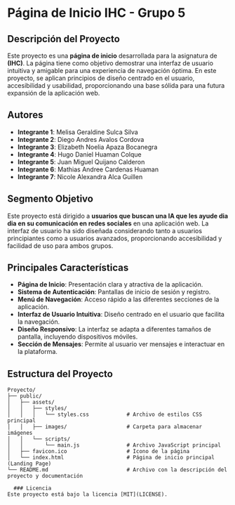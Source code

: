 # Página de Inicio IHC - Grupo 5

## Descripción del Proyecto

Este proyecto es una **página de inicio** desarrollada para la asignatura de **(IHC)**. La página tiene como objetivo demostrar una interfaz de usuario intuitiva y amigable para una experiencia de navegación óptima. En este proyecto, se aplican principios de diseño centrado en el usuario, accesibilidad y usabilidad, proporcionando una base sólida para una futura expansión de la aplicación web.

## Autores

- **Integrante 1**: Melisa Geraldine Sulca Silva
- **Integrante 2**: Diego Andres Avalos Cordova
- **Integrante 3**: Elizabeth Noelia Apaza Bocanegra
- **Integrante 4**: Hugo Daniel Huaman Colque
- **Integrante 5**: Juan Miguel Quijano Calderon
- **Integrante 6**: Mathias Andree Cardenas Huaman
- **Integrante 7**: Nicole Alexandra Alca Guillen
## Segmento Objetivo

Este proyecto está dirigido a **usuarios que buscan una IA que les ayude dia dia en su comunicación en redes sociales** en una aplicación web. La interfaz de usuario ha sido diseñada considerando tanto a usuarios principiantes como a usuarios avanzados, proporcionando accesibilidad y facilidad de uso para ambos grupos.

## Principales Características

- **Página de Inicio**: Presentación clara y atractiva de la aplicación.
- **Sistema de Autenticación**: Pantallas de inicio de sesión y registro.
- **Menú de Navegación**: Acceso rápido a las diferentes secciones de la aplicación.
- **Interfaz de Usuario Intuitiva**: Diseño centrado en el usuario que facilita la navegación.
- **Diseño Responsivo**: La interfaz se adapta a diferentes tamaños de pantalla, incluyendo dispositivos móviles.
- **Sección de Mensajes**: Permite al usuario ver mensajes e interactuar en la plataforma.

## Estructura del Proyecto

```plaintext
Proyecto/
├── public/
│   ├── assets/
│   │   ├── styles/
│   │   │   └── styles.css            # Archivo de estilos CSS principal
│   │   ├── images/                   # Carpeta para almacenar imágenes
│   │   └── scripts/
│   │       └── main.js               # Archivo JavaScript principal
│   ├── favicon.ico                   # Icono de la página
│   └── index.html                    # Página de inicio principal (Landing Page)
└── README.md                         # Archivo con la descripción del proyecto y documentación

  ### Licencia
Este proyecto está bajo la licencia [MIT](LICENSE).
